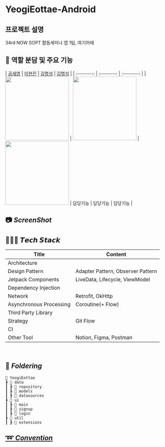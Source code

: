 # YeogiEottae-Android
## 프로젝트 설명 
34rd NOW SOPT 합동세미나 앱 1팀, 여기어때 


## 👋 역할 분담 및 주요 기능
| [공세영](https://github.com/0se0) | [이현진](https://github.com/2hyunjinn) | [김명석](https://github.com/cacaocoffee) | [김명석](https://github.com/cacaocoffee) |
| :--------: | :--------: | :--------: | 
| <img src="https://github.com/NOW-SOPT-APP1-YeogiEottae/YeogiEottae-Android/assets/121383083/2916ad6f-1e3a-4669-9264-46178cd47fef" width="200px"  height="200dp">  | <img src="https://github.com/NOW-SOPT-APP1-YeogiEottae/YeogiEottae-Android/assets/121383083/cf1c398d-3bd8-4a4a-ab5f-ffd6ac68c5d3" width="200px" height="200dp"> | <img src="https://github.com/NOW-SOPT-APP1-YeogiEottae/YeogiEottae-Android/assets/121383083/9eba37d8-73b0-48e4-ae8f-1ec86fb34a2a" width="200px" height="200dp">
| 담당기능 | 담당기능 | 담당기능 | 

## 📷 *****ScreenShot*****


## 👩🏻‍💻 ***𝙏𝙚𝙘𝙝 𝙎𝙩𝙖𝙘𝙠***

| Title | Content |
| --- | --- |
| Architecture |  |
| Design Pattern | Adapter Pattern, Observer Pattern |
| Jetpack Components | LiveData, Lifecycle, ViewModel |
| Dependency Injection |  |
| Network | Retrofit, OkHttp |
| Asynchronous Processing | Coroutine(+ Flow) |
| Third Party Library |  |
| Strategy | Git Flow |
| CI | |
| Other Tool | Notion, Figma, Postman |

<br>



## 📁 *****Foldering*****
```
📂 YeogiEottae
┣ 📂 data
┃ ┣ 📂 repository
┃ ┣ 📂 models
┃ ┣ 📂 datasources
┣ 📂 ui
┃ ┣ 📂 main
┃ ┣ 📂 signup
┃ ┣ 📂 login
┣ 📂 util
┃ ┣ 📂 extensions
```

## [➿ *****Convention*****]( https://www.notion.so/sopt-official/36f7383d8caf48ee913b65dc2fa507da )
